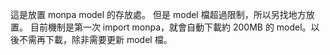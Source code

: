 這是放置 monpa model 的存放處。 
但是 model 檔超過限制，所以另找地方放置。
目前機制是第一次 import monpa，就會自動下載約 200MB 的 model。以後不需再下載，除非需要更新 model 檔。

